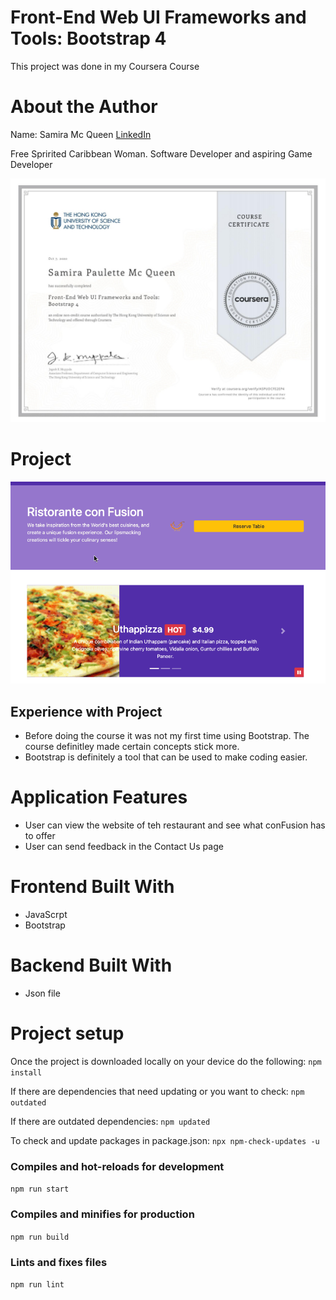 # Front-End Web UI Frameworks and Tools: Bootstrap 4
This project was done in my Coursera Course

# About the Author
Name: Samira Mc Queen
[LinkedIn](https://www.linkedin.com/in/samira-mc-queen-1882431a7/)

Free Spririted Caribbean Woman.
Software Developer and aspiring Game Developer

![Certification](./img/Certificate.png)
# Project 
![Video](img/Bootstrap-Exercise.gif)

## Experience with Project
- Before doing the course it was not my first time using Bootstrap. The course definitley made certain concepts stick more. 
- Bootstrap is definitely a tool that can be used to make coding easier. 

# Application Features
- User can view the website of teh restaurant and see what conFusion has to offer
- User can send feedback in the Contact Us page

# Frontend Built With
- JavaScrpt
- Bootstrap

# Backend Built With
- Json file

# Project setup
Once the project is downloaded locally on your device do the following:
`
npm install
`

If there are dependencies that need updating or you want to check:
`
npm outdated
`

If there are outdated dependencies:
`
npm updated
`

To check and update packages in package.json:
`
npx npm-check-updates -u
`

### Compiles and hot-reloads for development
`
npm run start
`

### Compiles and minifies for production
`
npm run build
`

### Lints and fixes files
`
npm run lint
`
